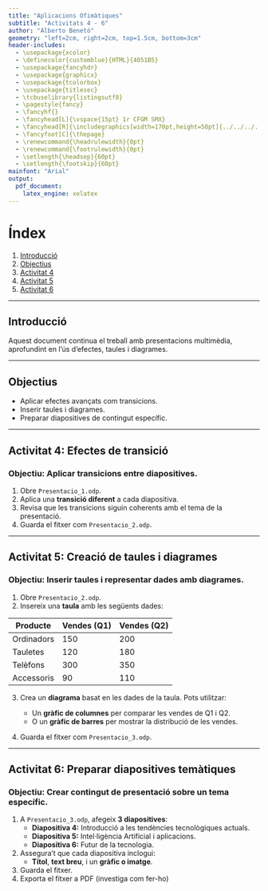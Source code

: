 ```yaml
---
title: "Aplicacions Ofimàtiques"
subtitle: "Activitats 4 - 6"
author: "Alberto Benetó"
geometry: "left=2cm, right=2cm, top=1.5cm, bottom=3cm"
header-includes:
  - \usepackage{xcolor}
  - \definecolor{customblue}{HTML}{4051B5}
  - \usepackage{fancyhdr}
  - \usepackage{graphicx}
  - \usepackage{tcolorbox}
  - \usepackage{titlesec}
  - \tcbuselibrary{listingsutf8}
  - \pagestyle{fancy}
  - \fancyhf{}
  - \fancyhead[L]{\vspace{15pt} 1r CFGM SMX}
  - \fancyhead[R]{\includegraphics[width=170pt,height=50pt]{../../../../assets/fse.png}}
  - \fancyfoot[C]{\thepage}
  - \renewcommand{\headrulewidth}{0pt}
  - \renewcommand{\footrulewidth}{0pt}
  - \setlength{\headsep}{60pt}
  - \setlength{\footskip}{60pt}
mainfont: "Arial"
output: 
  pdf_document:
    latex_engine: xelatex
---
```


# Índex

1. [Introducció](#introduccio)
2. [Objectius](#objectius)
3. [Activitat 4](#activitat-4)
4. [Activitat 5](#activitat-5)
5. [Activitat 6](#activitat-6)

---

## Introducció<a id="introduccio"></a>

Aquest document continua el treball amb presentacions multimèdia, aprofundint en l’ús d’efectes, taules i diagrames.

---

## Objectius<a id="objectius"></a>

- Aplicar efectes avançats com transicions.
- Inserir taules i diagrames.
- Preparar diapositives de contingut específic.

---

## Activitat 4: Efectes de transició<a id="activitat-4"></a>

### **Objectiu:** Aplicar transicions entre diapositives.

1. Obre `Presentacio_1.odp`.
2. Aplica una **transició diferent** a cada diapositiva.
3. Revisa que les transicions siguin coherents amb el tema de la presentació.
4. Guarda el fitxer com `Presentacio_2.odp`.

---

## Activitat 5: Creació de taules i diagrames<a id="activitat-5"></a>

### **Objectiu:** Inserir taules i representar dades amb diagrames.

1. Obre `Presentacio_2.odp`.
2. Insereix una **taula** amb les següents dades:

| **Producte**  | **Vendes (Q1)** | **Vendes (Q2)** |
|---------------|------------------|------------------|
| Ordinadors    | 150              | 200              |
| Tauletes      | 120              | 180              |
| Telèfons      | 300              | 350              |
| Accessoris    | 90               | 110              |

3. Crea un **diagrama** basat en les dades de la taula. Pots utilitzar:
    - Un **gràfic de columnes** per comparar les vendes de Q1 i Q2.
    - O un **gràfic de barres** per mostrar la distribució de les vendes.

4. Guarda el fitxer com `Presentacio_3.odp`.

---

## Activitat 6: Preparar diapositives temàtiques<a id="activitat-6"></a>

### **Objectiu:** Crear contingut de presentació sobre un tema específic.

1. A `Presentacio_3.odp`, afegeix **3 diapositives**:
    - **Diapositiva 4:** Introducció a les tendències tecnològiques actuals.
    - **Diapositiva 5:** Intel·ligència Artificial i aplicacions.
    - **Diapositiva 6:** Futur de la tecnologia.
2. Assegura’t que cada diapositiva inclogui:
    - **Títol**, **text breu**, i un **gràfic o imatge**.
3. Guarda el fitxer.
4. Exporta el fitxer a PDF (investiga com fer-ho)
